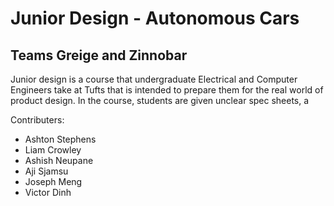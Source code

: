 # Junior Design - Autonomous Cars 
## Teams Greige and Zinnobar

Junior design is a course that undergraduate Electrical and Computer Engineers take at Tufts that is intended to prepare them for the real world of product design. In the course, students are given unclear spec sheets, a 










Contributers:
- Ashton Stephens
- Liam Crowley
- Ashish Neupane
- Aji Sjamsu
- Joseph Meng
- Victor Dinh

